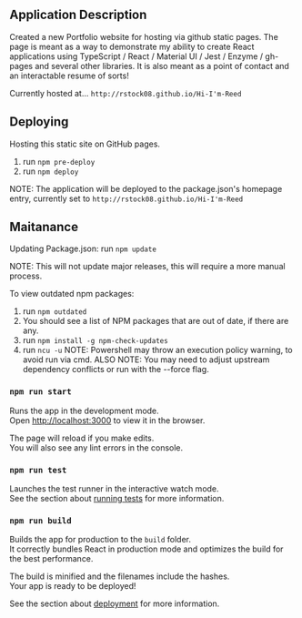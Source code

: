 ## Application Description

Created a new Portfolio website for hosting via github static pages. The page is meant as a way to demonstrate my ability to create React applications using TypeScript / React / Material UI / Jest / Enzyme / gh-pages and several other libraries. It is also meant as a point of contact and an interactable resume of sorts!

Currently hosted at... `http://rstock08.github.io/Hi-I'm-Reed`

## Deploying

Hosting this static site on GitHub pages.
1. run `npm pre-deploy`
2. run `npm deploy`

NOTE: The application will be deployed to the package.json's homepage entry, currently set to `http://rstock08.github.io/Hi-I'm-Reed`


## Maitanance

Updating Package.json:
run `npm update`

NOTE: This will not update major releases, this will require a more manual process.

To view outdated npm packages:
1. run `npm outdated` 
2. You should see a list of NPM packages that are out of date, if there are any.
3. run `npm install -g npm-check-updates`
4. run `ncu -u` 
NOTE: Powershell may throw an execution policy warning, to avoid run via cmd.
ALSO NOTE: You may need to adjust upstream dependency conflicts or run with the --force flag.

### `npm run start`

Runs the app in the development mode.<br />
Open [http://localhost:3000](http://localhost:3000) to view it in the browser.

The page will reload if you make edits.<br />
You will also see any lint errors in the console.

### `npm run test`

Launches the test runner in the interactive watch mode.<br />
See the section about [running tests](https://facebook.github.io/create-react-app/docs/running-tests) for more information.

### `npm run build`

Builds the app for production to the `build` folder.<br />
It correctly bundles React in production mode and optimizes the build for the best performance.

The build is minified and the filenames include the hashes.<br />
Your app is ready to be deployed!

See the section about [deployment](https://facebook.github.io/create-react-app/docs/deployment) for more information.
